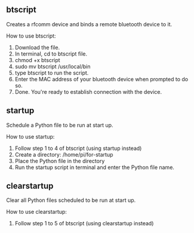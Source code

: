 btscript
--------
Creates a rfcomm device and binds a remote bluetooth device to it.

How to use btscript:

1. Download the file.
2. In terminal, cd to btscript file.
3. chmod +x btscript
4. sudo mv btscript /usr/local/bin
5. type btscript to run the script.
6. Enter the MAC address of your bluetooth device when prompted to do so.
7. Done. You're ready to establish connection with the device.

startup
-------
Schedule a Python file to be run at start up.

How to use startup:

1. Follow step 1 to 4 of btscript (using startup instead)
2. Create a directory: /home/pi/for-startup
3. Place the Python file in the directory
4. Run the startup script in terminal and enter the Python file name.

clearstartup
------------
Clear all Python files scheduled to be run at start up.

How to use clearstartup:

1. Follow step 1 to 5 of btscript (using clearstartup instead)

